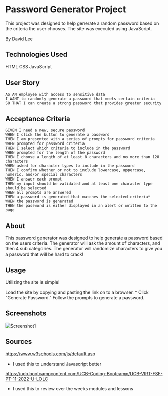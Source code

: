 # Password Generator Project
This project was designed to help generate a random password based on the criteria the user chooses. The site was executed using JavaScript.

By David Lee


## Technologies Used
HTML
CSS
JavaScript

## User Story

```
AS AN employee with access to sensitive data
I WANT to randomly generate a password that meets certain criteria
SO THAT I can create a strong password that provides greater security
```

## Acceptance Criteria

```
GIVEN I need a new, secure password
WHEN I click the button to generate a password
THEN I am presented with a series of prompts for password criteria
WHEN prompted for password criteria
THEN I select which criteria to include in the password
WHEN prompted for the length of the password
THEN I choose a length of at least 8 characters and no more than 128 characters
WHEN asked for character types to include in the password
THEN I confirm whether or not to include lowercase, uppercase, numeric, and/or special characters
WHEN I answer each prompt
THEN my input should be validated and at least one character type should be selected
WHEN all prompts are answered
THEN a password is generated that matches the selected criteria*
WHEN the password is generated
THEN the password is either displayed in an alert or written to the page
```


## About
This password generator was designed to help generate a password based on the users criteria. The generator will ask the amount of characters, and then 4 sub categories. The generator will randomize characters to give you a password that will be hard to crack!


## Usage
Utilizing the site is simple! 

Load the site by copying and pasting the link on to a browser.
* 
Click "Generate Password." Follow the prompts to generate a password.

## Screenshots
![Screenshot1](./assets/images/Screenshot1.png)

## Sources

https://www.w3schools.com/js/default.asp
* I used this to understand Javascript better

https://ucb.bootcampcontent.com/UCB-Coding-Bootcamp/UCB-VIRT-FSF-PT-11-2022-U-LOLC
* I used this to review over the weeks modules and lessons

